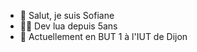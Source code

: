 - 👋 Salut, je suis Sofiane
- 👨‍💻 Dev lua depuis 5ans
- 🌱 Actuellement en BUT 1 à l'IUT de Dijon

<!---
LeRatSupreme/LeRatSupreme is a ✨ special ✨ repository because its `README.md` (this file) appears on your GitHub profile.
You can click the Preview link to take a look at your changes.
--->
